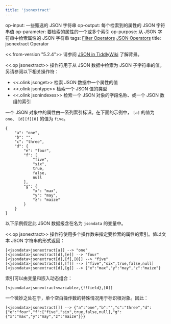 ```yaml
---
title: 'jsonextract'
---
```


op-input: 一些甄选的 JSON 字符串
op-output: 每个检索到的属性的 JSON 字符串值
op-parameter: 要检索的属性的一个或多个索引
op-purpose: 从 JSON 字符串中检索属性的 JSON 字符串
tags: [Filter Operators](#Filter%20Operators) [JSON Operators](#JSON%20Operators)
title: jsonextract Operator

<<.from-version "5.2.4">> 请参阅 [JSON in TiddlyWiki](#JSON%20in%20TiddlyWiki) 了解背景。

<<.op jsonextract>> 操作符用于从 JSON 数据中检索为 JSON 子字符串的值。另请参阅以下相关操作符：

* <<.olink jsonget>> 检索 JSON 数据中一个属性的值
* <<.olink jsontype>> 检索一个 JSON 值的类型
* <<.olink jsonindexes>> 检索一个 JSON 对象的字段名称、或一个 JSON 数组的索引

一个 JSON 对象中的属性由一系列索引标识。在下面的示例中， `[a]` 的值为 `one`、 `[d][f][0]` 的值为 `five`。

```
{
    "a": "one",
    "b": "",
    "c": "three",
    "d": {
        "e": "four",
        "f": [
            "five",
            "six",
            true,
            false,
            null
        ],
        "g": {
            "x": "max",
            "y": "may",
            "z": "maize"
        }
    }
}
```

以下示例假定此 JSON 数据报含在名为 `jsondata` 的变量中。

<<.op jsonextract>> 操作符使用多个操作数来指定要检索的属性的索引。值以文本 JSON 字符串的形式返回：

```
[<jsondata>jsonextract[a]] --> "one"
[<jsondata>jsonextract[d],[e]] --> "four"
[<jsondata>jsonextract[d],[f],[0]] --> "five"
[<jsondata>jsonextract[d],[f]] --> ["five","six",true,false,null]
[<jsondata>jsonextract[d],[g]] --> {"x":"max","y":"may","z":"maize"}
```

索引可以由变量和嵌入动态组合：

```
[<jsondata>jsonextract<variable>,{!!field},[0]]
```

一个微妙之处在于，单个空白操作数的特殊情况用于标识根对象。因此：

```
[<jsondata>jsonextract[]] --> {"a":"one","b":"","c":"three","d":{"e":"four","f":["five","six",true,false,null],"g":{"x":"max","y":"may","z":"maize"}}}
```
